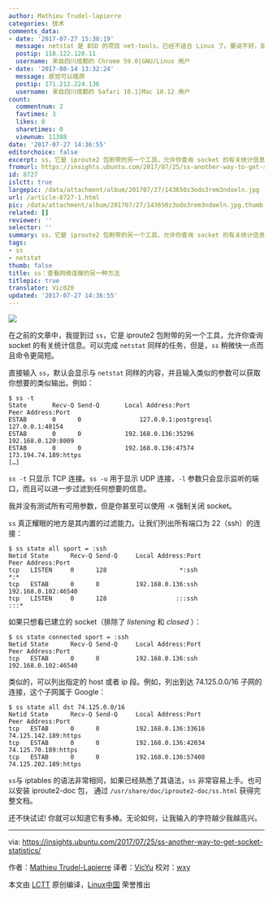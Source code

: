 ```yaml
---
author: Mathieu Trudel-lapierre
categories: 技术
comments_data:
- date: '2017-07-27 15:38:19'
  message: netstat 是 BSD 的项目 net-tools，已经不适合 Linux 了。要说不好，就是 ss 也是纳粹党卫军的缩写。
  postip: 118.122.120.11
  username: 来自四川成都的 Chrome 59.0|GNU/Linux 用户
- date: '2017-08-14 13:32:24'
  message: 感觉可以哦昂
  postip: 171.212.224.136
  username: 来自四川成都的 Safari 10.1|Mac 10.12 用户
count:
  commentnum: 2
  favtimes: 3
  likes: 0
  sharetimes: 0
  viewnum: 11388
date: '2017-07-27 14:36:55'
editorchoice: false
excerpt: ss，它是 iproute2 包附带的另一个工具，允许你查询 socket 的有关统计信息。可以完成 netstat 同样的任务，但是，ss 稍微快一点而且命令更简短。
fromurl: https://insights.ubuntu.com/2017/07/25/ss-another-way-to-get-socket-statistics/
id: 8727
islctt: true
largepic: /data/attachment/album/201707/27/143650z3odo3rem3ndoeln.jpg
url: /article-8727-1.html
pic: /data/attachment/album/201707/27/143650z3odo3rem3ndoeln.jpg.thumb.jpg
related: []
reviewer: ''
selector: ''
summary: ss，它是 iproute2 包附带的另一个工具，允许你查询 socket 的有关统计信息。可以完成 netstat 同样的任务，但是，ss 稍微快一点而且命令更简短。
tags:
- ss
- netstat
thumb: false
title: ss：查看网络连接的另一种方法
titlepic: true
translator: Vic020
updated: '2017-07-27 14:36:55'
---
```


![](/data/attachment/album/201707/27/143650z3odo3rem3ndoeln.jpg)


在之前的文章中，我提到过 `ss`，它是 iproute2 包附带的另一个工具，允许你查询 socket 的有关统计信息。可以完成 `netstat` 同样的任务，但是，`ss` 稍微快一点而且命令更简短。


直接输入 `ss`，默认会显示与 `netstat` 同样的内容，并且输入类似的参数可以获取你想要的类似输出。例如：



```
$ ss -t
State       Recv-Q Send-Q       Local Address:Port                        Peer Address:Port
ESTAB       0      0                127.0.0.1:postgresql                     127.0.0.1:48154
ESTAB       0      0            192.168.0.136:35296                      192.168.0.120:8009
ESTAB       0      0            192.168.0.136:47574                     173.194.74.189:https
[…]
```

`ss -t` 只显示 TCP 连接。`ss -u` 用于显示 UDP 连接，`-l` 参数只会显示监听的端口，而且可以进一步过滤到任何想要的信息。


我并没有测试所有可用参数，但是你甚至可以使用 `-K` 强制关闭 socket。


`ss` 真正耀眼的地方是其内置的过滤能力。让我们列出所有端口为 22（ssh）的连接：



```
$ ss state all sport = :ssh
Netid State      Recv-Q Send-Q     Local Address:Port                      Peer Address:Port
tcp   LISTEN     0      128                    *:ssh                                  *:*
tcp   ESTAB      0      0          192.168.0.136:ssh                      192.168.0.102:46540
tcp   LISTEN     0      128                   :::ssh                                 :::*
```

如果只想看已建立的 socket（排除了 *listening* 和 *closed* ）：



```
$ ss state connected sport = :ssh
Netid State      Recv-Q Send-Q     Local Address:Port                      Peer Address:Port
tcp   ESTAB      0      0          192.168.0.136:ssh                      192.168.0.102:46540
```

类似的，可以列出指定的 host 或者 ip 段。例如，列出到达 74.125.0.0/16 子网的连接，这个子网属于 Google：



```
$ ss state all dst 74.125.0.0/16
Netid State      Recv-Q Send-Q     Local Address:Port                      Peer Address:Port
tcp   ESTAB      0      0          192.168.0.136:33616                   74.125.142.189:https
tcp   ESTAB      0      0          192.168.0.136:42034                    74.125.70.189:https
tcp   ESTAB      0      0          192.168.0.136:57408                   74.125.202.189:https
```

`ss`与 iptables 的语法非常相同，如果已经熟悉了其语法，`ss` 非常容易上手。也可以安装 iproute2-doc 包， 通过 `/usr/share/doc/iproute2-doc/ss.html` 获得完整文档。


还不快试试! 你就可以知道它有多棒。无论如何，让我输入的字符越少我越高兴。




---


via: <https://insights.ubuntu.com/2017/07/25/ss-another-way-to-get-socket-statistics/>


作者：[Mathieu Trudel-Lapierre](https://insights.ubuntu.com/author/mathieu-trudel-lapierre/) 译者：[VicYu](https://vicyu.com) 校对：[wxy](https://github.com/wxy)


本文由 [LCTT](https://github.com/LCTT/TranslateProject) 原创编译，[Linux中国](https://linux.cn/) 荣誉推出